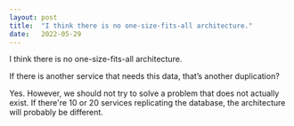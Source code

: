 ```yaml
---
layout:	post
title:	"I think there is no one-size-fits-all architecture."
date:	2022-05-29
---
```


  I think there is no one-size-fits-all architecture.

If there is another service that needs this data, that’s another duplication?

Yes. However, we should not try to solve a problem that does not actually exist. If there're 10 or 20 services replicating the database, the architecture will probably be different.

  